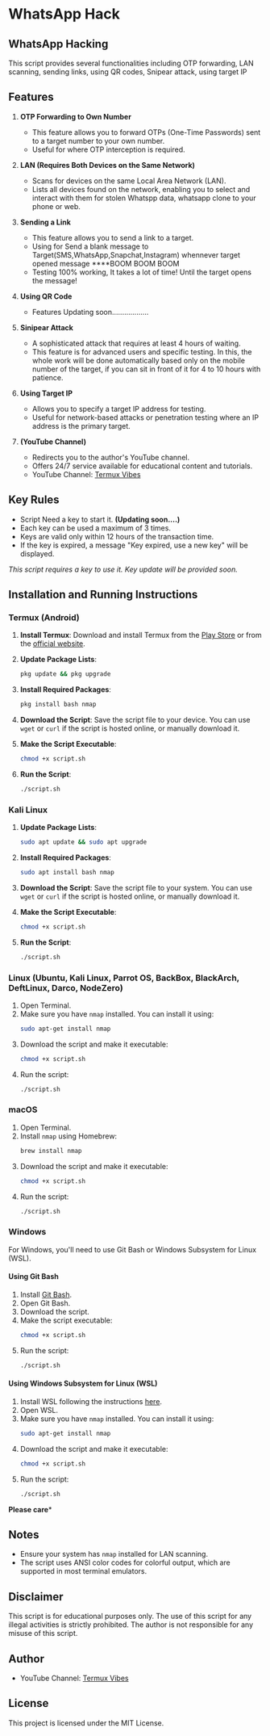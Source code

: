 #                                                                      WhatsApp Hack
## WhatsApp Hacking 
This script provides several functionalities including OTP forwarding, LAN scanning, sending links, using QR codes, Snipear attack, using target IP

## Features

1. **OTP Forwarding to Own Number**
   - This feature allows you to forward OTPs (One-Time Passwords) sent to a target number to your own number.
   - Useful for  where OTP interception is required.

2. **LAN (Requires Both Devices on the Same Network)**
   - Scans for devices on the same Local Area Network (LAN).
   - Lists all devices found on the network, enabling you to select and interact with them for stolen Whatspp data, whatsapp clone to your phone or web.

3. **Sending a Link**
   - This feature allows you to send a link to a target.
   - Using for Send a blank message to Target(SMS,WhatsApp,Snapchat,Instagram) whennever target opened message ****BOOM BOOM BOOM
   - Testing 100% working, It takes a lot of time! Until the target opens the message!
4. **Using QR Code**
   - Features Updating soon..................
5. **Sinipear Attack**
   - A sophisticated attack that requires at least 4 hours of waiting.
   - This feature is for advanced users and specific testing. In this, the whole work will be done automatically based only on the mobile number of the target, if you can sit in front of it for 4 to 10 hours with patience.
6. **Using Target IP**
   - Allows you to specify a target IP address for testing.
   - Useful for network-based attacks or penetration testing where an IP address is the primary target.

7. **(YouTube Channel)**
   - Redirects you to the author's YouTube channel.
   - Offers 24/7 service available for educational content and tutorials.
   - YouTube Channel: [Termux Vibes](https://www.youtube.com/@Termux2)

## Key Rules
- Script Need a key to start it. **(Updating soon....)**
- Each key can be used a maximum of 3 times.
- Keys are valid only within 12 hours of the transaction time.
- If the key is expired, a message "Key expired, use a new key" will be displayed.

*This script requires a key to use it. Key update will be provided soon.*

## Installation and Running Instructions
### Termux (Android)

1. **Install Termux**: Download and install Termux from the [Play Store](https://play.google.com/store/apps/details?id=com.termux) or from the [official website](https://termux.com/).

2. **Update Package Lists**:
    ```sh
    pkg update && pkg upgrade
    ```

3. **Install Required Packages**:
    ```sh
    pkg install bash nmap
    ```

4. **Download the Script**: Save the script file to your device. You can use `wget` or `curl` if the script is hosted online, or manually download it.

5. **Make the Script Executable**:
    ```sh
    chmod +x script.sh
    ```

6. **Run the Script**:
    ```sh
    ./script.sh
    ```

### Kali Linux

1. **Update Package Lists**:
    ```sh
    sudo apt update && sudo apt upgrade
    ```

2. **Install Required Packages**:
    ```sh
    sudo apt install bash nmap
    ```

3. **Download the Script**: Save the script file to your system. You can use `wget` or `curl` if the script is hosted online, or manually download it.

4. **Make the Script Executable**:
    ```sh
    chmod +x script.sh
    ```

5. **Run the Script**:
    ```sh
    ./script.sh
    ```


### Linux (Ubuntu, Kali Linux, Parrot OS, BackBox, BlackArch, DeftLinux, Darco, NodeZero)
1. Open Terminal.
2. Make sure you have `nmap` installed. You can install it using:
    ```sh
    sudo apt-get install nmap
    ```
3. Download the script and make it executable:
    ```sh
    chmod +x script.sh
    ```
4. Run the script:
    ```sh
    ./script.sh
    ```

### macOS
1. Open Terminal.
2. Install `nmap` using Homebrew:
    ```sh
    brew install nmap
    ```
3. Download the script and make it executable:
    ```sh
    chmod +x script.sh
    ```
4. Run the script:
    ```sh
    ./script.sh
    ```

### Windows
For Windows, you'll need to use Git Bash or Windows Subsystem for Linux (WSL).

#### Using Git Bash
1. Install [Git Bash](https://gitforwindows.org/).
2. Open Git Bash.
3. Download the script.
4. Make the script executable:
    ```sh
    chmod +x script.sh
    ```
5. Run the script:
    ```sh
    ./script.sh
    ```

#### Using Windows Subsystem for Linux (WSL)
1. Install WSL following the instructions [here](https://docs.microsoft.com/en-us/windows/wsl/install).
2. Open WSL.
3. Make sure you have `nmap` installed. You can install it using:
    ```sh
    sudo apt-get install nmap
    ```
4. Download the script and make it executable:
    ```sh
    chmod +x script.sh
    ```
5. Run the script:
    ```sh
    ./script.sh
    ```
**Please care***
## Notes
- Ensure your system has `nmap` installed for LAN scanning.
- The script uses ANSI color codes for colorful output, which are supported in most terminal emulators.

## Disclaimer
This script is for educational purposes only. The use of this script for any illegal activities is strictly prohibited. The author is not responsible for any misuse of this script.

## Author
- YouTube Channel: [Termux Vibes](https://www.youtube.com/@Termux2)

## License
This project is licensed under the MIT License.
